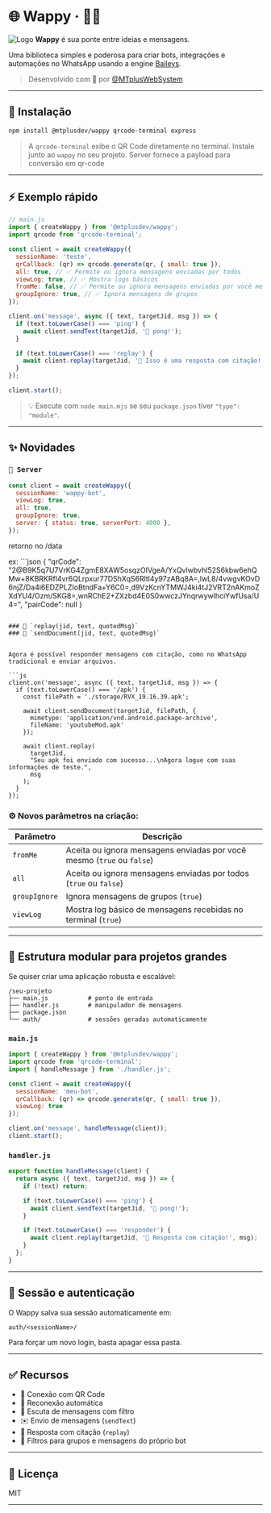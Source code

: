 

# 🌐 Wappy · 💬🤖

![Logo](https://em-content.zobj.net/source/microsoft-teams/337/speech-balloon_1f4ac.png)
**Wappy** é sua ponte entre ideias e mensagens.

Uma biblioteca simples e poderosa para criar bots, integrações e automações no WhatsApp usando a engine [Baileys](https://github.com/WhiskeySockets/Baileys).

> Desenvolvido com 💚 por [@MTplusWebSystem](https://github.com/MTplusWebSystem)

---

## 🚀 Instalação

```bash
npm install @mtplusdev/wappy qrcode-terminal express
```

> A `qrcode-terminal` exibe o QR Code diretamente no terminal.
> Instale junto ao `wappy` no seu projeto.
> Server fornece a payload para conversão em qr-code
---

## ⚡ Exemplo rápido

```js
// main.js
import { createWappy } from '@mtplusdev/wappy';
import qrcode from 'qrcode-terminal';

const client = await createWappy({
  sessionName: 'teste',
  qrCallback: (qr) => qrcode.generate(qr, { small: true }),
  all: true, // ✅ Permite ou ignora mensagens enviadas por todos
  viewLog: true, // ✅ Mostra logs básicos
  fromMe: false, // ✅ Permite ou ignora mensagens enviadas por você mesmo
  groupIgnore: true, // ✅ Ignora mensagens de grupos
});

client.on('message', async ({ text, targetJid, msg }) => {
  if (text.toLowerCase() === 'ping') {
    await client.sendText(targetJid, '🏓 pong!');
  }

  if (text.toLowerCase() === 'replay') {
    await client.replay(targetJid, '🔁 Isso é uma resposta com citação!', msg);
  }
});

client.start();
```

> 💡 Execute com `node main.mjs` se seu `package.json` tiver `"type": "module"`.

---

## ✨ Novidades

###  `🚀 Server` 

```js
const client = await createWappy({
  sessionName: 'wappy-bot',
  viewLog: true,
  all: true,
  groupIgnore: true,
  server: { status: true, serverPort: 4000 },
});
```
retorno no /data

ex: ```json
{
	"qrCode": "2@B9K5q7U7VrKG4ZgmE8XAW5osqzOIVgeA/YxQvlwbvhI52S6kbw6ehQMw+8KBRKRfl4vr6QLrpxur77DShXqS6Rltl4y97zABq8A=,lwL8/4vwgvKOvD6njZ/Da4i6EDZPLZIoBtndFa+Y6C0=,d9VzKcnYTMWJ4ki4tJ2VRT2nAKmoZXdYU4/Ozm/SKG8=,wnRChE2+ZXzbd4E0S0wwczJYnqrwywlhciYwfUsa/U4=",
	"pairCode": null
}
```

### 🔁 `replay(jid, text, quotedMsg)`
### 🔁 `sendDocument(jid, text, quotedMsg)`


Agora é possível responder mensagens com citação, como no WhatsApp tradicional e enviar arquivos.

```js
client.on('message', async ({ text, targetJid, msg }) => {
  if (text.toLowerCase() === '/apk') {
    const filePath = './storage/RVX_19.16.39.apk';

    await client.sendDocument(targetJid, filePath, {
      mimetype: 'application/vnd.android.package-archive',
      fileName: 'youtubeMod.apk'
    });

    await client.replay(
      targetJid,
      "Seu apk foi enviado com sucesso...\nAgora logue com suas informações de teste.",
      msg
    );
  }
});
```


### ⚙️ Novos parâmetros na criação:

| Parâmetro     | Descrição                                                              |
| ------------- | ---------------------------------------------------------------------- |
| `fromMe`      | Aceita ou ignora mensagens enviadas por você mesmo (`true` ou `false`) |
| `all`         | Aceita ou ignora mensagens enviadas por todos (`true` ou `false`)      |
| `groupIgnore` | Ignora mensagens de grupos (`true`)                                    |
| `viewLog`     | Mostra log básico de mensagens recebidas no terminal (`true`)          |

---

## 🧱 Estrutura modular para projetos grandes

Se quiser criar uma aplicação robusta e escalável:

```
/seu-projeto
├── main.js           # ponto de entrada
├── handler.js        # manipulador de mensagens
├── package.json
└── auth/             # sessões geradas automaticamente
```

### `main.js`

```js
import { createWappy } from '@mtplusdev/wappy';
import qrcode from 'qrcode-terminal';
import { handleMessage } from './handler.js';

const client = await createWappy({
  sessionName: 'meu-bot',
  qrCallback: (qr) => qrcode.generate(qr, { small: true }),
  viewLog: true
});

client.on('message', handleMessage(client));
client.start();
```

### `handler.js`

```js
export function handleMessage(client) {
  return async ({ text, targetJid, msg }) => {
    if (!text) return;

    if (text.toLowerCase() === 'ping') {
      await client.sendText(targetJid, '🏓 pong!');
    }

    if (text.toLowerCase() === 'responder') {
      await client.replay(targetJid, '🔁 Resposta com citação!', msg);
    }
  };
}
```

---

## 📂 Sessão e autenticação

O Wappy salva sua sessão automaticamente em:

```
auth/<sessionName>/
```

Para forçar um novo login, basta apagar essa pasta.

---

## ✅ Recursos

* 📡 Conexão com QR Code
* 🔄 Reconexão automática
* 💬 Escuta de mensagens com filtro
* ✉️ Envio de mensagens (`sendText`)
* 🔁 Resposta com citação (`replay`)
* 🎯 Filtros para grupos e mensagens do próprio bot

---

## 📄 Licença

MIT

---

